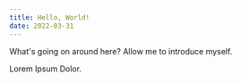```yaml
---
title: Hello, World!
date: 2022-03-31
---
```


<!-- EXCERPT START -->
What's going on around here? Allow me to introduce myself.
<!-- EXCERPT END-->

Lorem Ipsum Dolor.
